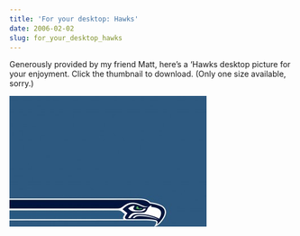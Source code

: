 ```yaml
---
title: 'For your desktop: Hawks'
date: 2006-02-02
slug: for_your_desktop_hawks
---
```

<p>Generously provided by my friend Matt, here&#8217;s a &#8216;Hawks desktop picture for your enjoyment. Click the thumbnail to download. (Only one size available, sorry.)</p>

<p><a href="/assets/img/HawksBG_thumb.jpg" onclick="window.open('/assets/img/HawksBG.jpg','popup','width=1295,height=869,scrollbars=no,resizable=yes,toolbar=no,directories=no,location=no,menubar=no,status=no,left=0,top=0'); return false"><img src="/assets/img/HawksBG_thumb.jpg" width="350" height="233" alt="Seahawks desktop picture" class="imgcenter" /></a></p>